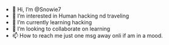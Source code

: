 - 👋 Hi, I’m @Snowie7
- 👀 I’m interested in Human hacking nd traveling
- 🌱 I’m currently learning hacking
- 💞️ I’m looking to collaborate on learning
- 📫 How to reach me just one msg away onli if am in a mood.

<!---
Snowie7/Snowie7 is a ✨ special ✨ repository because its `README.md` (this file) appears on your GitHub profile.
You can click the Preview link to take a look at your changes.
--->

